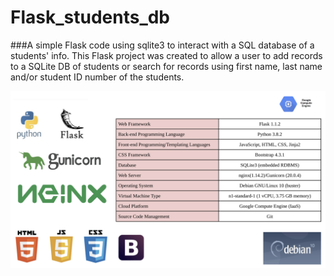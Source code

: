 # Flask_students_db
###A simple Flask code using sqlite3 to interact with a SQL database of a students' info. 
This Flask project was created to allow a user to add records to a SQLite DB of students or search for records using first name, last name and/or student ID number 
of the students. 

![Image of technology stack for this project](https://github.com/nina-mir/Flask_students_db/blob/master/Screenshot%20from%202020-09-25%2016-28-28.png)
